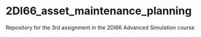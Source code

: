 # 2DI66_asset_maintenance_planning
Repository for the 3rd assignment in the 2DI66 Advanced Simulation course
